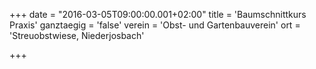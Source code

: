 +++
date = "2016-03-05T09:00:00.001+02:00"
title = 'Baumschnittkurs Praxis'
ganztaegig = 'false'
verein = 'Obst- und Gartenbauverein'
ort = 'Streuobstwiese, Niederjosbach'

+++

      